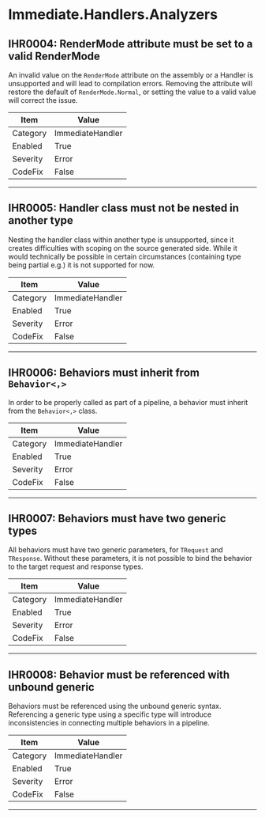# Immediate.Handlers.Analyzers

## IHR0004: RenderMode attribute must be set to a valid RenderMode

An invalid value on the `RenderMode` attribute on the assembly or a Handler is unsupported and will lead to compilation
errors. Removing the attribute will restore the default of `RenderMode.Normal`, or setting the value to a valid value
will correct the issue.

|Item|Value|
|-|-|
|Category|ImmediateHandler|
|Enabled|True|
|Severity|Error|
|CodeFix|False|
---

## IHR0005: Handler class must not be nested in another type

Nesting the handler class within another type is unsupported, since it creates difficulties with scoping on the source
generated side. While it would technically be possible in certain circumstances (containing type being partial e.g.)
it is not supported for now.

|Item|Value|
|-|-|
|Category|ImmediateHandler|
|Enabled|True|
|Severity|Error|
|CodeFix|False|
---

## IHR0006: Behaviors must inherit from `Behavior<,>`

In order to be properly called as part of a pipeline, a behavior must inherit from the `Behavior<,>` class.

|Item|Value|
|-|-|
|Category|ImmediateHandler|
|Enabled|True|
|Severity|Error|
|CodeFix|False|
---

## IHR0007: Behaviors must have two generic types

All behaviors must have two generic parameters, for `TRequest` and `TResponse`. Without these parameters, it is not
possible to bind the behavior to the target request and response types.

|Item|Value|
|-|-|
|Category|ImmediateHandler|
|Enabled|True|
|Severity|Error|
|CodeFix|False|
---

## IHR0008: Behavior must be referenced with unbound generic

Behaviors must be referenced using the unbound generic syntax. Referencing a generic type using a specific type will
introduce inconsistencies in connecting multiple behaviors in a pipeline. 

|Item|Value|
|-|-|
|Category|ImmediateHandler|
|Enabled|True|
|Severity|Error|
|CodeFix|False|
---
